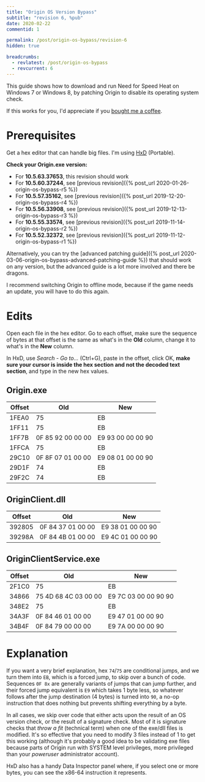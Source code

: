 ```yaml
---
title: "Origin OS Version Bypass"
subtitle: "revision 6, %pub"
date: 2020-02-22
commentid: 1

permalink: /post/origin-os-bypass/revision-6
hidden: true

breadcrumbs:
  - revlatest: /post/origin-os-bypass
  - revcurrent: 6
---
```


This guide shows how to download and run Need for Speed Heat on Windows 7 or Windows 8, by patching Origin to disable its operating system check.

If this works for you, I'd appreciate if you [bought me a coffee](https://ko-fi.com/chylex).

# Prerequisites

Get a hex editor that can handle big files. I'm using [HxD](https://mh-nexus.de/en/hxd/) (Portable).

**Check your Origin.exe version:**
- For **10.5.63.37653**, this revision should work
- For **10.5.60.37244**, see [previous revision]({% post_url 2020-01-26-origin-os-bypass-r5 %})
- For **10.5.57.35162**, see [previous revision]({% post_url 2019-12-20-origin-os-bypass-r4 %})
- For **10.5.56.33908**, see [previous revision]({% post_url 2019-12-13-origin-os-bypass-r3 %})
- For **10.5.55.33574**, see [previous revision]({% post_url 2019-11-14-origin-os-bypass-r2 %})
- For **10.5.52.32372**, see [previous revision]({% post_url 2019-11-12-origin-os-bypass-r1 %})

Alternatively, you can try the [advanced patching guide]({% post_url 2020-03-06-origin-os-bypass-advanced-patching-guide %}) that should work on any version, but the advanced guide is a lot more involved and there be dragons.

I recommend switching Origin to offline mode, because if the game needs an update, you will have to do this again.

# Edits

Open each file in the hex editor. Go to each offset, make sure the sequence of bytes at that offset is the same as what's in the **Old** column, change it to what's in the **New** column.

In HxD, use *Search - Go to...* (Ctrl+G), paste in the offset, click OK, **make sure your cursor is inside the hex section and not the decoded text section**, and type in the new hex values.

## Origin.exe

| Offset | Old               | New               |
|--------|-------------------|-------------------|
| 1FEA0  | 75                | EB                |
| 1FF11  | 75                | EB                |
| 1FF7B  | 0F 85 92 00 00 00 | E9 93 00 00 00 90 |
| 1FFCA  | 75                | EB                |
| 29C10  | 0F 8F 07 01 00 00 | E9 08 01 00 00 90 |
| 29D1F  | 74                | EB                |
| 29F2C  | 74                | EB                |

## OriginClient.dll

| Offset | Old               | New               |
|--------|-------------------|-------------------|
| 392805 | 0F 84 37 01 00 00 | E9 38 01 00 00 90 |
| 39298A | 0F 84 4B 01 00 00 | E9 4C 01 00 00 90 |

## OriginClientService.exe

| Offset | Old                  | New                  |
|--------|----------------------|----------------------|
| 2F1C0  | 75                   | EB                   |
| 34866  | 75 4D 68 4C 03 00 00 | E9 7C 03 00 00 90 90 |
| 348E2  | 75                   | EB                   |
| 34A3F  | 0F 84 46 01 00 00    | E9 47 01 00 00 90    |
| 34B4F  | 0F 84 79 00 00 00    | E9 7A 00 00 00 90    |

# Explanation

If you want a very brief explanation, hex `74`/`75` are conditional jumps, and we turn them into `EB`, which is a forced jump, to skip over a bunch of code. Sequences `0F 8x` are generally variants of jumps that can jump further, and their forced jump equivalent is `E9` which takes 1 byte less, so whatever follows after the jump destination (4 bytes) is turned into `90`, a no-op instruction that does nothing but prevents shifting everything by a byte.

In all cases, we skip over code that either acts upon the result of an OS version check, or the result of a signature check. Most of it is signature checks that *throw a fit* (technical term) when one of the exe/dll files is modified. It's so effective that you need to modify 3 files instead of 1 to get this working (although it's probably a good idea to be validating exe files because parts of Origin run with SYSTEM level privileges, more privileged than your *poweruser* administrator account).

HxD also has a handy Data Inspector panel where, if you select one or more bytes, you can see the x86-64 instruction it represents.
